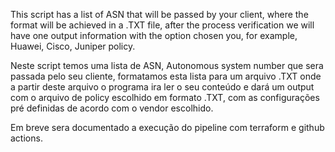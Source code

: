 This script has a list of ASN that will be passed by your client, where the format will be achieved in a .TXT file, after the process verification we will have one output information with the option chosen you, for example, Huawei, Cisco, Juniper policy.

Neste script temos uma lista de ASN, Autonomous system number que sera passada pelo seu cliente, formatamos esta lista para um arquivo .TXT onde a partir deste arquivo o programa ira ler o seu conteúdo e dará um output com o arquivo de policy escolhido em formato .TXT, com as configurações pré definidas de acordo com o vendor escolhido.

Em breve sera documentado a execução do pipeline com terraform e github actions.
